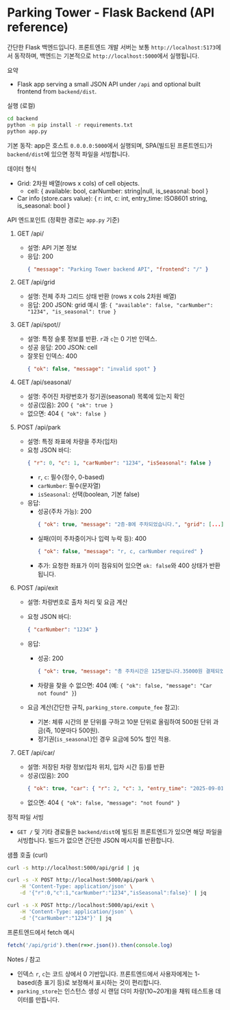# Parking Tower - Flask Backend (API reference)

간단한 Flask 백엔드입니다. 프론트엔드 개발 서버는 보통 `http://localhost:5173`에서 동작하며, 백엔드는 기본적으로 `http://localhost:5000`에서 실행됩니다.

요약
- Flask app serving a small JSON API under `/api` and optional built frontend from `backend/dist`.

실행 (로컬)

```bash
cd backend
python -m pip install -r requirements.txt
python app.py
```

기본 동작: app은 호스트 `0.0.0.0:5000`에서 실행되며, SPA(빌드된 프론트엔드)가 `backend/dist`에 있으면 정적 파일을 서빙합니다.

데이터 형식
- Grid: 2차원 배열(rows x cols) of cell objects.
	- cell: { available: bool, carNumber: string|null, is_seasonal: bool }
- Car info (store.cars value): { r: int, c: int, entry_time: ISO8601 string, is_seasonal: bool }

API 엔드포인트 (정확한 경로는 `app.py` 기준)

1) GET /api/
	 - 설명: API 기본 정보
	 - 응답: 200
		 ```json
		 { "message": "Parking Tower backend API", "frontend": "/" }
		 ```

2) GET /api/grid
	 - 설명: 전체 주차 그리드 상태 반환 (rows x cols 2차원 배열)
	 - 응답: 200 JSON: grid
		 예시 셀: `{ "available": false, "carNumber": "1234", "is_seasonal": true }`

3) GET /api/spot/<r>/<c>
	 - 설명: 특정 슬롯 정보를 반환. `r`과 `c`는 0 기반 인덱스.
	 - 성공 응답: 200 JSON: cell
	 - 잘못된 인덱스: 400
		 ```json
		 { "ok": false, "message": "invalid spot" }
		 ```

4) GET /api/seasonal/<carNumber>
	 - 설명: 주어진 차량번호가 정기권(seasonal) 목록에 있는지 확인
	 - 성공(있음): 200 `{ "ok": true }`
	 - 없으면: 404 `{ "ok": false }`

5) POST /api/park
	 - 설명: 특정 좌표에 차량을 주차(입차)
	 - 요청 JSON 바디:
		 ```json
		 { "r": 0, "c": 1, "carNumber": "1234", "isSeasonal": false }
		 ```
		 - `r`, `c`: 필수(정수, 0-based)
		 - `carNumber`: 필수(문자열)
		 - `isSeasonal`: 선택(boolean, 기본 false)
	 - 응답:
		 - 성공(주차 가능): 200
			 ```json
			 { "ok": true, "message": "2층-B에 주차되었습니다.", "grid": [...] }
			 ```
		 - 실패(이미 주차중이거나 입력 누락 등): 400
			 ```json
			 { "ok": false, "message": "r, c, carNumber required" }
			 ```
		 - 추가: 요청한 좌표가 이미 점유되어 있으면 `ok: false`와 400 상태가 반환됩니다.

6) POST /api/exit
	 - 설명: 차량번호로 출차 처리 및 요금 계산
	 - 요청 JSON 바디:
		 ```json
		 { "carNumber": "1234" }
		 ```
	 - 응답:
		 - 성공: 200
			 ```json
			 { "ok": true, "message": "총 주차시간은 125분입니다.35000원 결제되었습니다." }
			 ```
		 - 차량을 찾을 수 없으면: 404 (예: `{ "ok": false, "message": "Car not found" }`)

	 - 요금 계산(간단한 규칙, `parking_store.compute_fee` 참고):
		 - 기본: 체류 시간의 분 단위를 구하고 10분 단위로 올림하여 500원 단위 과금(즉, 10분마다 500원).
		 - 정기권(`is_seasonal`)인 경우 요금에 50% 할인 적용.

7) GET /api/car/<carNumber>
	 - 설명: 저장된 차량 정보(입차 위치, 입차 시간 등)를 반환
	 - 성공(있음): 200
		 ```json
		 { "ok": true, "car": { "r": 2, "c": 3, "entry_time": "2025-09-01T...", "is_seasonal": false } }
		 ```
	 - 없으면: 404 `{ "ok": false, "message": "not found" }`

정적 파일 서빙
- `GET /` 및 기타 경로들은 `backend/dist`에 빌드된 프론트엔드가 있으면 해당 파일을 서빙합니다. 빌드가 없으면 간단한 JSON 메시지를 반환합니다.

샘플 호출 (curl)

```bash
curl -s http://localhost:5000/api/grid | jq

curl -s -X POST http://localhost:5000/api/park \
	-H 'Content-Type: application/json' \
	-d '{"r":0,"c":1,"carNumber":"1234","isSeasonal":false}' | jq

curl -s -X POST http://localhost:5000/api/exit \
	-H 'Content-Type: application/json' \
	-d '{"carNumber":"1234"}' | jq
```

프론트엔드에서 fetch 예시

```js
fetch('/api/grid').then(r=>r.json()).then(console.log)
```

Notes / 참고
- 인덱스 `r`, `c`는 코드 상에서 0 기반입니다. 프론트엔드에서 사용자에게는 1-based(층 표기 등)로 보정해서 표시하는 것이 편리합니다.
- `parking_store`는 인스턴스 생성 시 랜덤 더미 차량(10~20개)을 채워 테스트용 데이터를 만듭니다.

